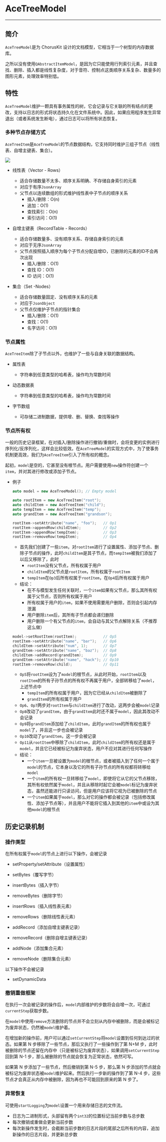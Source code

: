 # AceTreeModel

---

## 简介

`AceTreeModel`是为 ChorusKit 设计的文档模型，它相当于一个树型的内存数据库。

之所以没有使用`QAbstractItemModel`，是因为它只能使用行列索引元素，并且查找、删除、插入都是线性复杂度，对于音符、控制点这类顺序关系复杂、数量多的图形元素，处理效率特别低。

## 特性

`AceTreeModel`维护一颗具有事务属性的树，它会记录与它关联的所有结点的更改，支持以日志的形式将状态持久化在文件系统中。因此，如果应用程序发生异常退出（或者系统发生断电），通过日志可以将所有状态恢复。

### 多种节点存储方式

`AceTreeItem`是`AceTreeModel`的节点数据结构，它支持同时维护三组子节点（线性表、自增主键表、集合）。

![](images/model.png)

+ 线性表（Vector - Rows）
    + 适合存储数量不太多、顺序关系明确、不存储自身索引的元素
    + 对应于有序`JsonArray`
    + 父节点以连续数组的形式维护线性表中子节点的顺序关系
        + 插入/删除：O(n)
        + 追加：O(1)
        + 查找索引：O(n)
        + 索引访问：O(1)

+ 自增主键表（RecordTable - Records）
    + 适合存储数量多、没有顺序关系、存储自身索引的元素
    + 对应于无序`JsonArray`
    + 父节点按照插入顺序为每个子节点分配自增ID，已删除的元素的ID不会再次出现
        + 插入/删除：O(1)
        + 查找 ID：O(1)
        + ID 访问：O(1)
+ 集合（Set -Nodes）
    + 适合存储数量固定、没有顺序关系的元素
    + 对应于`JsonObject`
    + 父节点仅维护子节点的指针集合
        + 插入/删除：O(1)
        + 查找：O(1)
        + 名字访问：O(1)

### 节点属性

`AceTreeItem`除了子节点以外，也维护了一些与自身关联的数据结构。

+ 属性表
    + 字符串到任意类型的哈希表，操作均为常数时间

+ 动态数据表
    + 字符串到任意类型的哈希表，操作均为常数时间

+ 字节数组
    + 可存储二进制数据，提供增、删、替换、查找等操作

### 节点所有权

一般的历史记录框架，在对插入/删除操作进行撤销/重做时，会将变更的实例进行序列化/反序列化，这样会比较低效。在`AceTreeModel`的实现方式中，为了使事务机制更高效，我们为`AceTreeItem`引入了所有权的概念。

起初，`model`是空的，它甚至没有根节点。用户需要使用`new`操作符创建一个`item`，并对其进行修改或添加子节点。

+ 例子

    ```c++
    auto model = new AceTreeModel(); // Empty model

    auto rootItem = new AceTreeItem("root");
    auto childItem = new AceTreeItem("child");
    auto tempItem = new AceTreeItem("temp");
    auto grandItem = new AceTreeItem("grandson");

    rootItem->setAttribute("name", "foo");   // Op1
    rootItem->appendRow(childItem);          // Op2
    rootItem->appendRow(tempItem);           // Op3
    rootItem->removeRow(tempItem);           // Op4
    ```
    + 首先我们创建了一些`item`，对`rootItem`进行了设置属性、添加子节点、删除子节点的操作，此时`childItem`是其子节点，而`tempItem`被我们添加了以后又移除了，此时
        + `rootItem`没有父节点，所有权属于用户
        + `childItem`的父节点是`rootItem`，所有权属于`rootItem`
        + `tempItem`在`Op3`后所有权属于`rootItem`，在`Op4`后所有权属于用户
    + 结论：
        + 在不与模型发生任何关联时，一个`item`如果有父节点，那么其所有权属于父节点，否则所有权属于用户
        + 所有权属于用户的`item`，如果不使用需要用户删除，否则会引起内存泄漏
        + 用户删除`item`后，其所有子节点都会递归删除
        + 用户删除一个有父节点的`item`，会自动与其父节点解除关系（不推荐这么做）

    ```c++
    model->setRootItem(rootItem);            // Op5
    rootItem->setAttribute("name", "bar");   // Op6
    childItem->setAttribute("num", 1);       // Op7
    grandItem->setAttribute("name", "baz");  // Op8
    childItem->addRecord(grandItem);         // Op9
    grandItem->setAttribute("name", "hack"); // Op10
    rootItem->removeRow(child);              // Op11
    ```
    + `Op5`将`rootItem`设为了`model`的根节点，从此时开始，`rootItem`以及`rootItem`的所有子孙节点的所有权不再属于用户，全部转移给了`model`，上述节点中
        + `tempItem`的所有权属于用户，因为它已经从`childItem`被删除了
        + `grandItem`的所有权属于用户
    + `Op6`、`Op7`两步对`rootItem`与`childItem`进行了改动，这两步会被`model`记录
    + `Op8`改动了`grandItem`，由于`grandItem`此时还不属于`model`，因此其改动不会记录
    + `Op9`将`grandItem`添加给了`childItem`，此时`grandItem`的所有权也属于`model`了，并且这一步也会被记录
    + `Op10`改动了`grandItem`，这一步会被记录
    + `Op11`从`rootItem`中移除了`childItem`，此时`childItem`的所有权还是属于`model`，并且它已经被标记为废弃状态，用户不应对其进行任何写操作
    + 结论：
        + 一个`item`一旦被设置为`model`的根节点，或者被插入到了任何一个属于`model`的节点，它本身以及它的所有子孙节点的所有权都将转移给`model`
        + 一个`item`的所有权一旦转移给了`model`，即使将它从它的父节点移除，其所有权依然属于`model`，并且从移除时起它会被`model`标记为废弃状态，虽然还能进行只读访问，但是用户应该将它视为已被删除的节点
        + 一个`item`如果属于`model`，那么对它的操作都会被记录（包括修改属性、添加子节点等），并且用户不能将它插入到其他的`item`中或设为其他`model`的根节点

## 历史记录机制

### 操作类型

在所有权属于`model`的节点上进行以下操作，会被记录
+ setProperty/setAttribute（设置属性）

+ setBytes（覆写字节）
+ insertBytes（插入字节）
+ removeBytes（删除字节）

+ insertRows（插入线性表元素）
+ removeRows（删除线性表元素）
+ addRecord（添加自增主键表记录）
+ removeRecord（删除自增主键表记录）
+ addNode（添加集合元素）
+ removeNode（删除集合元素）

以下操作不会被记录
+ setDynamicData

### 撤销重做框架

在执行一次会被记录的操作后，`model`内部维护的步数将会自增一次，可通过`currentStep`获取步数。

在`model`中使用`remove`方法删除的节点并不会立刻从内存中被删除，而是会被标记为废弃状态，仍然被`model`维护着。

在增加新的操作前，用户可以通过`setCurrentStep`将`model`设置到任何到达过的状态。如果第 N 步移除了一些节点，那后又执行了一些操作到了第 N+M 步，此时被删除的节点还留在内存中（只是被标记为废弃状态），如果调用`setCurrentStep`回到第 N-1 步，那么被删除的节点就会恢复为正常状态，依然可写。

如果第 N 步添加了一些节点，然后撤销到第 N-5 步，那么第 N 步添加的节点就会被标记为废弃状态被`model`维护起来。然后执行一步新的操作到了第 N-4 步，这些节点才会真正从内存中被删除，因为再也不可能回到原来的第 N 步了。

### 异常恢复

可使用`startLogging`为`model`设置一个用来存储日志的文件流。

+ 日志为二进制形式，头部留有两个`int32`的位置标记当前步数与总步数
+ 每次撤销或重做会更新当前步数
+ 每次新操作发生时，会截断当前步数的日志片段的尾部之后所有的内容，追加新操作的日志片段，并更新总步数